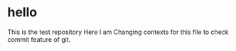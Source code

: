 # hello
This is the test repository
Here I am Changing contexts for this file to check commit feature of git.
